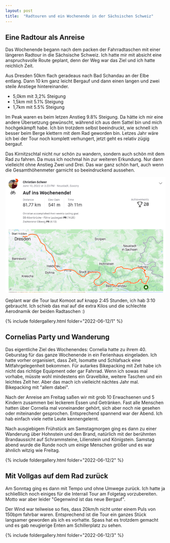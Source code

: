 ```yaml
---
layout: post
title:  "Radtouren und ein Wochenende in der Sächsischen Schweiz"
---
```


## Eine Radtour als Anreise
Das Wochenende begann nach dem packen der Fahrradtaschen mit einer längeren Radtour in die Sächsische Schweiz.
Ich hatte mir mit absicht eine anspruchsvolle Route geplant, denn der Weg war das Ziel und ich hatte reichlich Zeit.

Aus Dresden 50km flach geradeaus nach Bad Schandau an der Elbe entlang.
Dann 10 km ganz leicht Bergauf und dann einen langen und zwei steile Anstiege hintereinander.

* 5,0km mit 3,2% Steigung
* 1,5km mit 5.1% Steigung
* 1,7km mit 5.5% Steigung

Im Peak waren es beim letzen Anstieg 9.8% Steigung. Da hätte ich mir eine andere Übersetzung gewünscht, während ich aus dem Sattel bin und mich hochgekämpft habe.
Ich bin trotzdem selbst beeindruckt, wie schnell ich besser beim Berge klettern mit dem Rad geworden bin. Letzes Jahr wäre ich bei der Tour noch komplett verhungert, jetzt geht es relativ zügig bergauf.

Das Kirnitzschtal nicht nur schön zu wandern, sondern auch schön mit dem Rad zu fahren. Da muss ich nochmal hin zur weiteren Erkundung. Nur dann vielleicht ohne Anstieg Zwei und Drei. Das war ganz schön hart, auch wenn die Gesamthöhenmeter garnicht so beeindruckend aussehen.

[![Hinfahrt](/assets/hinfahrt_cornelia_strava.png)](https://www.strava.com/activities/7286693066)

Geplant war die Tour laut Komoot auf knapp 2:45 Stunden, ich hab 3:10 gebraucht. Ich schieb das mal auf die extra Kilos und die schlechte Aerodnamik der beiden Radtaschen :) 

{% include foldergallery.html folder="2022-06-12/1" %}

## Cornelias Party und Wanderung
Das eigentliche Ziel des Wochenendes: Cornelia hatte zu ihrem 40. Geburstag für das ganze Wochenende in ein Ferienhaus eingeladen.
Ich hatte vorher organisiert, dass Zelt, Isomatte und Schlafsack eine Mitfahrgelegenheit bekommen.
Für autarkes Bikepacking mit Zelt habe ich nicht das richtige Equipment oder gar Fahrrad.
Wenn ich sowas mal vorhabe, müsste wohl mindestens ein Gravelbike, weitere Taschen und ein leichtes Zelt her.
Aber das mach ich vielleicht nächtes Jahr mal. Bikepacking mit "allem dabei".

Nach der Anreise am Freitag saßen wir mit grob 10 Erwachsenen und 5 Kindern zusammen bei leckerem Essen und Getränken.
Fast alle Menschen hatten über Cornelia mal voneinander gehört, sich aber noch nie gesehen oder miteinander gesprochen.
Entsprechend spannend war der Abend. Ich hab einfach viele nette Leute kennengelernt. 

Nach ausgiebigem Frühstück am Samstagmorgen ging es dann zu einer Wanderung über Hohnstein und den Brand, natürlich mit der berühmten Brandaussicht auf Schrammsteine, Lilienstein und Königstein.
Samstag abend wurde die Runde noch um einige Menschen größer und es war ähnlich witzig wie Freitag.

{% include foldergallery.html folder="2022-06-12/2" %}
 
## Mit Vollgas auf dem Rad zurück
Am Sonntag ging es dann mit Tempo und ohne Umwege zurück. Ich hatte ja schließlich noch einiges für die Interrail Tour am Folgetag vorzubereiten.
Motto war aber leider "Gegenwind ist das neue Bergauf".

Der Wind war teilweise so fies, dass 20km/h nicht unter einem Puls von 150bpm fahrbar waren.
Entsprechend ist die Tour ein ganzes Stück langsamer geworden als ich es vorhatte.
Spass hat es trotzdem gemacht und es gab neugierige Enten am Schillerplatz zu sehen.

{% include foldergallery.html folder="2022-06-12/3" %}
